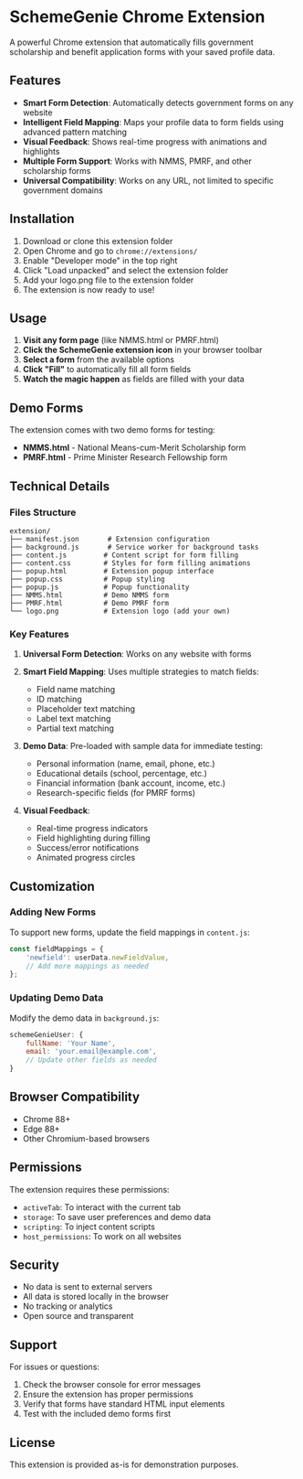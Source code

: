 # SchemeGenie Chrome Extension

A powerful Chrome extension that automatically fills government scholarship and benefit application forms with your saved profile data.

## Features

- **Smart Form Detection**: Automatically detects government forms on any website
- **Intelligent Field Mapping**: Maps your profile data to form fields using advanced pattern matching
- **Visual Feedback**: Shows real-time progress with animations and highlights
- **Multiple Form Support**: Works with NMMS, PMRF, and other scholarship forms
- **Universal Compatibility**: Works on any URL, not limited to specific government domains

## Installation

1. Download or clone this extension folder
2. Open Chrome and go to `chrome://extensions/`
3. Enable "Developer mode" in the top right
4. Click "Load unpacked" and select the extension folder
5. Add your logo.png file to the extension folder
6. The extension is now ready to use!

## Usage

1. **Visit any form page** (like NMMS.html or PMRF.html)
2. **Click the SchemeGenie extension icon** in your browser toolbar
3. **Select a form** from the available options
4. **Click "Fill"** to automatically fill all form fields
5. **Watch the magic happen** as fields are filled with your data

## Demo Forms

The extension comes with two demo forms for testing:

- **NMMS.html** - National Means-cum-Merit Scholarship form
- **PMRF.html** - Prime Minister Research Fellowship form

## Technical Details

### Files Structure
```
extension/
├── manifest.json       # Extension configuration
├── background.js       # Service worker for background tasks
├── content.js         # Content script for form filling
├── content.css        # Styles for form filling animations
├── popup.html         # Extension popup interface
├── popup.css          # Popup styling
├── popup.js           # Popup functionality
├── NMMS.html          # Demo NMMS form
├── PMRF.html          # Demo PMRF form
└── logo.png           # Extension logo (add your own)
```

### Key Features

1. **Universal Form Detection**: Works on any website with forms
2. **Smart Field Mapping**: Uses multiple strategies to match fields:
   - Field name matching
   - ID matching
   - Placeholder text matching
   - Label text matching
   - Partial text matching

3. **Demo Data**: Pre-loaded with sample data for immediate testing:
   - Personal information (name, email, phone, etc.)
   - Educational details (school, percentage, etc.)
   - Financial information (bank account, income, etc.)
   - Research-specific fields (for PMRF forms)

4. **Visual Feedback**: 
   - Real-time progress indicators
   - Field highlighting during filling
   - Success/error notifications
   - Animated progress circles

## Customization

### Adding New Forms
To support new forms, update the field mappings in `content.js`:

```javascript
const fieldMappings = {
    'newfield': userData.newFieldValue,
    // Add more mappings as needed
};
```

### Updating Demo Data
Modify the demo data in `background.js`:

```javascript
schemeGenieUser: {
    fullName: 'Your Name',
    email: 'your.email@example.com',
    // Update other fields as needed
}
```

## Browser Compatibility

- Chrome 88+
- Edge 88+
- Other Chromium-based browsers

## Permissions

The extension requires these permissions:
- `activeTab`: To interact with the current tab
- `storage`: To save user preferences and demo data
- `scripting`: To inject content scripts
- `host_permissions`: To work on all websites

## Security

- No data is sent to external servers
- All data is stored locally in the browser
- No tracking or analytics
- Open source and transparent

## Support

For issues or questions:
1. Check the browser console for error messages
2. Ensure the extension has proper permissions
3. Verify that forms have standard HTML input elements
4. Test with the included demo forms first

## License

This extension is provided as-is for demonstration purposes.